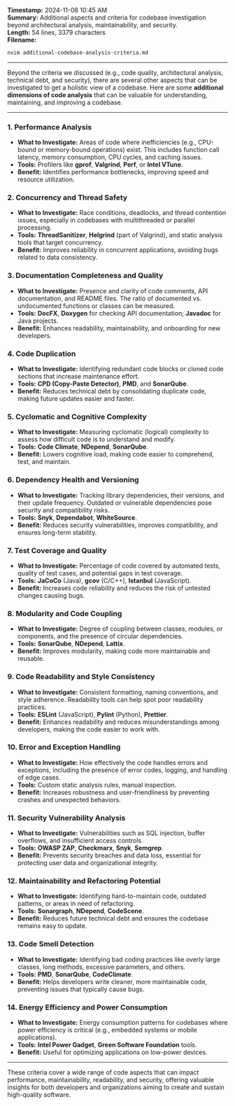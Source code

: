 **Timestamp:** 2024-11-08 10:45 AM  
**Summary:** Additional aspects and criteria for codebase investigation beyond architectural analysis, maintainability, and security.  
**Length:** 54 lines, 3379 characters  
**Filename:** 
```bash
nvim additional-codebase-analysis-criteria.md
```

---

Beyond the criteria we discussed (e.g., code quality, architectural analysis, technical debt, and security), there are several other aspects that can be investigated to get a holistic view of a codebase. Here are some **additional dimensions of code analysis** that can be valuable for understanding, maintaining, and improving a codebase.

---

### 1. **Performance Analysis**
   - **What to Investigate:** Areas of code where inefficiencies (e.g., CPU-bound or memory-bound operations) exist. This includes function call latency, memory consumption, CPU cycles, and caching issues.
   - **Tools:** Profilers like **gprof**, **Valgrind**, **Perf**, or **Intel VTune**.
   - **Benefit:** Identifies performance bottlenecks, improving speed and resource utilization.

### 2. **Concurrency and Thread Safety**
   - **What to Investigate:** Race conditions, deadlocks, and thread contention issues, especially in codebases with multithreaded or parallel processing.
   - **Tools:** **ThreadSanitizer**, **Helgrind** (part of Valgrind), and static analysis tools that target concurrency.
   - **Benefit:** Improves reliability in concurrent applications, avoiding bugs related to data consistency.

### 3. **Documentation Completeness and Quality**
   - **What to Investigate:** Presence and clarity of code comments, API documentation, and README files. The ratio of documented vs. undocumented functions or classes can be measured.
   - **Tools:** **DocFX**, **Doxygen** for checking API documentation; **Javadoc** for Java projects.
   - **Benefit:** Enhances readability, maintainability, and onboarding for new developers.

### 4. **Code Duplication**
   - **What to Investigate:** Identifying redundant code blocks or cloned code sections that increase maintenance effort.
   - **Tools:** **CPD (Copy-Paste Detector)**, **PMD**, and **SonarQube**.
   - **Benefit:** Reduces technical debt by consolidating duplicate code, making future updates easier and faster.

### 5. **Cyclomatic and Cognitive Complexity**
   - **What to Investigate:** Measuring cyclomatic (logical) complexity to assess how difficult code is to understand and modify.
   - **Tools:** **Code Climate**, **NDepend**, **SonarQube**.
   - **Benefit:** Lowers cognitive load, making code easier to comprehend, test, and maintain.

### 6. **Dependency Health and Versioning**
   - **What to Investigate:** Tracking library dependencies, their versions, and their update frequency. Outdated or vulnerable dependencies pose security and compatibility risks.
   - **Tools:** **Snyk**, **Dependabot**, **WhiteSource**.
   - **Benefit:** Reduces security vulnerabilities, improves compatibility, and ensures long-term stability.

### 7. **Test Coverage and Quality**
   - **What to Investigate:** Percentage of code covered by automated tests, quality of test cases, and potential gaps in test coverage.
   - **Tools:** **JaCoCo** (Java), **gcov** (C/C++), **Istanbul** (JavaScript).
   - **Benefit:** Increases code reliability and reduces the risk of untested changes causing bugs.

### 8. **Modularity and Code Coupling**
   - **What to Investigate:** Degree of coupling between classes, modules, or components, and the presence of circular dependencies.
   - **Tools:** **SonarQube**, **NDepend**, **Lattix**.
   - **Benefit:** Improves modularity, making code more maintainable and reusable.

### 9. **Code Readability and Style Consistency**
   - **What to Investigate:** Consistent formatting, naming conventions, and style adherence. Readability tools can help spot poor readability practices.
   - **Tools:** **ESLint** (JavaScript), **Pylint** (Python), **Prettier**.
   - **Benefit:** Enhances readability and reduces misunderstandings among developers, making the code easier to work with.

### 10. **Error and Exception Handling**
   - **What to Investigate:** How effectively the code handles errors and exceptions, including the presence of error codes, logging, and handling of edge cases.
   - **Tools:** Custom static analysis rules, manual inspection.
   - **Benefit:** Increases robustness and user-friendliness by preventing crashes and unexpected behaviors.

### 11. **Security Vulnerability Analysis**
   - **What to Investigate:** Vulnerabilities such as SQL injection, buffer overflows, and insufficient access controls.
   - **Tools:** **OWASP ZAP**, **Checkmarx**, **Snyk**, **Semgrep**.
   - **Benefit:** Prevents security breaches and data loss, essential for protecting user data and organizational integrity.

### 12. **Maintainability and Refactoring Potential**
   - **What to Investigate:** Identifying hard-to-maintain code, outdated patterns, or areas in need of refactoring.
   - **Tools:** **Sonargraph**, **NDepend**, **CodeScene**.
   - **Benefit:** Reduces future technical debt and ensures the codebase remains easy to update.

### 13. **Code Smell Detection**
   - **What to Investigate:** Identifying bad coding practices like overly large classes, long methods, excessive parameters, and others.
   - **Tools:** **PMD**, **SonarQube**, **CodeClimate**.
   - **Benefit:** Helps developers write cleaner, more maintainable code, preventing issues that typically cause bugs.

### 14. **Energy Efficiency and Power Consumption**
   - **What to Investigate:** Energy consumption patterns for codebases where power efficiency is critical (e.g., embedded systems or mobile applications).
   - **Tools:** **Intel Power Gadget**, **Green Software Foundation** tools.
   - **Benefit:** Useful for optimizing applications on low-power devices.

---

These criteria cover a wide range of code aspects that can impact performance, maintainability, readability, and security, offering valuable insights for both developers and organizations aiming to create and sustain high-quality software.
